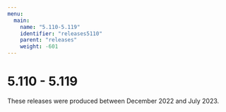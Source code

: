 ```yaml
---
menu:
  main:
    name: "5.110-5.119"
    identifier: "releases5110"
    parent: "releases"
    weight: -601
---
```


# 5.110 - 5.119

These releases were produced between December 2022 and July 2023.

